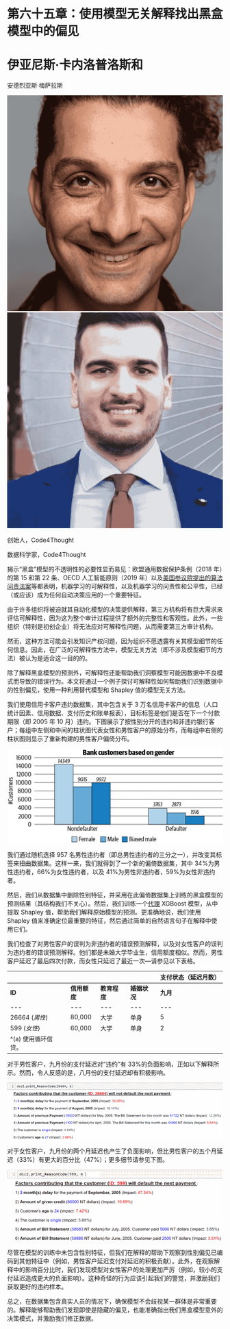 # 第六十五章：使用模型无关解释找出黑盒模型中的偏见

# 伊亚尼斯·卡内洛普洛斯和

安德烈亚斯·梅萨拉斯

![](img/Yiannis_Kanellopoulos.png)![](img/Andreas_Messalas.png)

创始人，Code4Thought

数据科学家，Code4Thought

揭示“黑盒”模型的不透明性的必要性显而易见：欧盟通用数据保护条例（2018 年）的第 15 和第 22 条、OECD 人工智能原则（2019 年）以及[美国参议院提出的算法问责法案](https://oreil.ly/2Xgzm)等都表明，机器学习的可解释性，以及机器学习的问责性和公平性，已经（或应该）成为任何自动决策应用的一个重要特征。

由于许多组织将被迫就其自动化模型的决策提供解释，第三方机构将有巨大需求来评估可解释性，因为这为整个审计过程提供了额外的完整性和客观性。此外，一些组织（特别是初创企业）将无法应对可解释性问题，从而需要第三方审计机构。

然而，这种方法可能会引发知识产权问题，因为组织不愿透露有关其模型细节的任何信息。因此，在广泛的可解释性方法中，模型无关方法（即不涉及模型细节的方法）被认为是适合这一目的的。

除了解释黑盒模型的预测外，可解释性还能帮助我们洞察模型可能因数据中不良模式而导致的错误行为。本文将通过一个例子探讨可解释性如何帮助我们识别数据中的性别偏见，使用一种利用替代模型和 Shapley 值的模型无关方法。

我们使用信用卡客户违约数据集，其中包含关于 3 万名信用卡客户的信息（人口统计因素、信用数据、支付历史和账单报表），目标标签是他们是否在下一个付款期限（即 2005 年 10 月）违约。下图展示了按性别分开的违约和非违约银行客户；每组中左侧和中间的柱状图代表女性和男性客户的原始分布，而每组中右侧的柱状图则显示了重新构建的男性客户偏倚分布。

![图片](img/aeds_65in01.png)

我们通过随机选择 957 名男性违约者（即总男性违约者的三分之一），并改变其标签来扭曲数据集。这样一来，我们就得到了一个新的偏倚数据集，其中 34%为男性违约者，66%为女性违约者，以及 41%为男性非违约者，59%为女性非违约者。

然后，我们从数据集中删除性别特征，并采用在此偏倚数据集上训练的黑盒模型的预测结果（其结构我们不关心）。然后，我们训练一个[代理](https://oreil.ly/hpq8U) XGBoost 模型，从中提取 Shapley 值，帮助我们解释原始模型的预测。更准确地说，我们使用 Shapley 值来准确定位最重要的特征，然后通过简单的自然语言句子在解释中使用它们。

我们检查了对男性客户的误判为非违约者的错误预测解释，以及对女性客户的误判为违约者的错误预测解释。他们都是未婚大学毕业生，信用额度相似。然而，男性客户延迟了最后四次付款，而女性只延迟了最近一次—请参见以下表格。

|  |  |  |  | **支付状态（延迟月数）** |
| --- | --- | --- | --- | --- |
| **ID** | **信用额度** | **教育程度** | **婚姻状况** | **九月** | **八月** | **七月** | **六月** | **五月** | **四月** |
| --- | --- | --- | --- | --- | --- | --- | --- | --- | --- |
| 26664 (*男性*) | 80,000 | 大学 | 单身 | 5 | 4 | 3 | 2 | 按时付款 | U.R.C. |
| 599 (*女性*) | 60,000 | 大学 | 单身 | 2 | U.R.C.^(a) | U.R.C. | U.R.C. | U.R.C. |
| ^(a) 使用循环信贷。 |

对于男性客户，九月份的支付延迟对“违约”有 33%的负面影响，正如以下解释所示。然而，令人反感的是，八月份的支付延迟却有积极影响。

![图片](img/aeds_65in02.png)

对于女性客户，九月份的两个月延迟也产生了负面影响，但比男性客户的五个月延迟（33%）有更大的百分比（47%）；更多细节请参见下图。

![图片](img/aeds_65in03.png)

尽管在模型的训练中未包含性别特征，但我们在解释的帮助下观察到性别偏见已编码到其他特征中（例如，男性客户延迟支付对延迟的积极贡献）。此外，在观察解释中的影响百分比时，我们发现模型对女性客户的处理更加严厉（例如，较小的支付延迟造成更大的负面影响）。这种奇怪的行为应该引起我们的警觉，并激励我们获取更好的违约样本。

总之，在数据集包含真实人员的情况下，确保模型不会歧视某一群体是非常重要的。解释能够帮助我们发现即使是隐藏的偏见，也能准确指出我们黑盒模型意外的决策模式，并激励我们修正数据。
